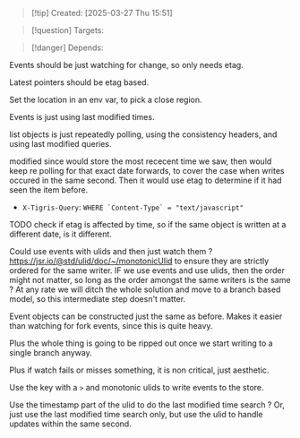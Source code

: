 
>[!tip] Created: [2025-03-27 Thu 15:51]

>[!question] Targets: 

>[!danger] Depends: 

Events should be just watching for change, so only needs etag.

Latest pointers should be etag based.

Set the location in an env var, to pick a close region.

Events is just using last modified times.

list objects is just repeatedly polling, using the consistency headers, and using last modified queries.

modified since would store the most rececent time we saw, then would keep re polling for that exact date forwards, to cover the case when writes occured in the same second.  Then it would use etag to determine if it had seen the item before.  

- `X-Tigris-Query`: ``WHERE `Content-Type` = "text/javascript"``


TODO check if etag is affected by time, so if the same object is written at a different date, is it different.

Could use events with ulids and then just watch them ?
https://jsr.io/@std/ulid/doc/~/monotonicUlid to ensure they are strictly ordered for the same writer.
IF we use events and use ulids, then the order might not matter, so long as the order amongst the same writers is the same ?
At any rate we will ditch the whole solution and move to a branch based model, so this intermediate step doesn't matter.  

Event objects can be constructed just the same as before.
Makes it easier than watching for fork events, since this is quite heavy.

Plus the whole thing is going to be ripped out once we start writing to a single branch anyway.

Plus if watch fails or misses something, it is non critical, just aesthetic.

Use the key with a `>` and monotonic ulids to write events to the store.

Use the timestamp part of the ulid to do the last modified time search ?
Or, just use the last modified time search only, but use the ulid to handle updates within the same second.